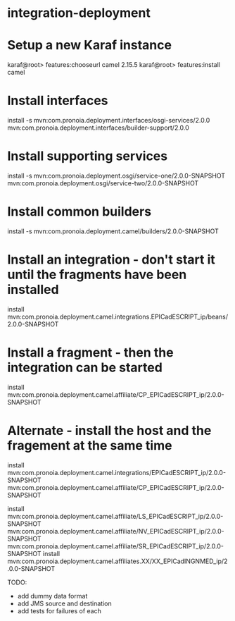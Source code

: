 # integration-deployment

# Setup a new Karaf instance
karaf@root> features:chooseurl camel 2.15.5
karaf@root> features:install camel

# Install interfaces
install -s mvn:com.pronoia.deployment.interfaces/osgi-services/2.0.0 mvn:com.pronoia.deployment.interfaces/builder-support/2.0.0

# Install supporting services
install -s mvn:com.pronoia.deployment.osgi/service-one/2.0.0-SNAPSHOT mvn:com.pronoia.deployment.osgi/service-two/2.0.0-SNAPSHOT

# Install common builders
install -s mvn:com.pronoia.deployment.camel/builders/2.0.0-SNAPSHOT

# Install an integration - don't start it until the fragments have been installed
install mvn:com.pronoia.deployment.camel.integrations.EPICadESCRIPT_ip/beans/2.0.0-SNAPSHOT 

# Install a fragment - then the integration can be started
install mvn:com.pronoia.deployment.camel.affiliate/CP_EPICadESCRIPT_ip/2.0.0-SNAPSHOT

# Alternate - install the host and the fragement at the same time
install mvn:com.pronoia.deployment.camel.integrations/EPICadESCRIPT_ip/2.0.0-SNAPSHOT mvn:com.pronoia.deployment.camel.affiliate/CP_EPICadESCRIPT_ip/2.0.0-SNAPSHOT
 
install mvn:com.pronoia.deployment.camel.affiliate/LS_EPICadESCRIPT_ip/2.0.0-SNAPSHOT mvn:com.pronoia.deployment.camel.affiliate/NV_EPICadESCRIPT_ip/2.0.0-SNAPSHOT mvn:com.pronoia.deployment.camel.affiliate/SR_EPICadESCRIPT_ip/2.0.0-SNAPSHOT
install mvn:com.pronoia.deployment.camel.affiliates.XX/XX_EPICadINGNMED_ip/2.0.0-SNAPSHOT

TODO:  
 - add dummy data format
 - add JMS source and destination
 - add tests for failures of each